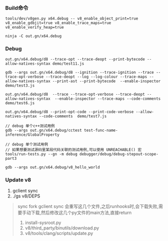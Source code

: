 ### Build命令

```
tools/dev/v8gen.py x64.debug -- v8_enable_object_print=true v8_enable_gdbjit=true v8_enable_trace_maps=true v8_enable_verify_heap=true

ninja -C out.gn/x64.debug

```

### Debug

```
out.gn/x64.debug/d8 --trace-opt --trace-deopt --print-bytecode --allow-natives-syntax demo/test11.js

gdb --args out.gn/x64.debug/d8 --ignition --trace-ignition --trace --trace-opt-verbose --trace-deopt --log --log-colour --trace-maps --allow-natives-syntax --print-ast --print-bytecode  --enable-inspector demo/test3.js

out.gn/x64.debug/d8  --trace --trace-opt-verbose --trace-deopt --allow-natives-syntax  --enable-inspector --trace-maps --code-comments demo/test6.js

out.gn/x64.debug/d8 --print-opt-code --print-code-verbose --allow-natives-syntax --code-comments  demo/test7.js

// debug 单个c++测试用例
gdb --args out.gn/x64.debug/cctest test-func-name-inference/GlobalProperty

// debug 单个测试用例
// 如果想要测试源码里某段代码关联的测试用例,可以使用 UNREACHABLE() 宏
tools/run-tests.py --gn -m debug debugger/debug/debug-stepout-scope-part3

gdb --args out.gn/x64.debug/v8_hello_world

```

### Update v8

1. gclient sync
2. ./gs v8/DEPS

> sync fork
gclient sync 会重写这几个文件,之后runhooks时,会下载失败,需要手动下载,然后修改这几个py文件的main方法,直接return
>
> 1. install-sysroot.py
> 2. v8/third_party/binutils/download.py
> 3. v8/tools/clang/scripts/update.py


